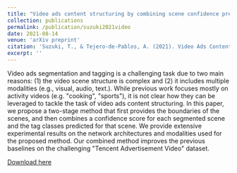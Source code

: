 ```yaml
---
title: "Video ads content structuring by combining scene confidence prediction and tagging"
collection: publications
permalink: /publication/suzuki2021video
date: 2021-08-14
venue: 'arXiv preprint'
citation: 'Suzuki, T., & Tejero-de-Pablos, A. (2021). Video Ads Content Structuring by Combining Scene Confidence Prediction and Tagging. arXiv preprint arXiv:2108.09215.'
excerpt: ''
---
```

Video ads segmentation and tagging is a challenging task due to two main reasons: (1) the video scene structure is complex and (2) it includes multiple modalities (e.g., visual, audio, text.). While previous work focuses mostly on activity videos (e.g. "cooking", "sports"), it is not clear how they can be leveraged to tackle the task of video ads content structuring. In this paper, we propose a two-stage method that first provides the boundaries of the scenes, and then combines a confidence score for each segmented scene and the tag classes predicted for that scene. We provide extensive experimental results on the network architectures and modalities used for the proposed method. Our combined method improves the previous baselines on the challenging "Tencent Advertisement Video" dataset.

[Download here](https://arxiv.org/pdf/2108.09215.pdf)